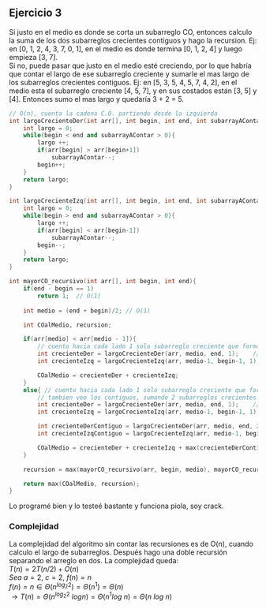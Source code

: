## Ejercicio 3

Si justo en el medio es donde se corta un subarreglo CO, entonces calculo la suma de los dos subarreglos crecientes contiguos y hago la recursion. Ej: en [0, 1, 2, 4, 3, 7, 0, 1], en el medio es donde termina [0, 1, 2, 4] y luego empieza [3, 7].  
Si no, puede pasar que justo en el medio esté creciendo, por lo que habría que contar el largo de ese subarreglo creciente y sumarle el mas largo de los subarreglos crecientes contiguos. Ej: en [5, 3, 5, 4, 5, 7, 4, 2], en el medio esta el subarreglo creciente [4, 5, 7], y en sus costados están [3, 5] y [4]. Entonces sumo el mas largo y quedaría 3 + 2 = 5.

```cpp
// O(n), cuenta la cadena C.O. partiendo desde la izquierda
int largoCrecienteDer(int arr[], int begin, int end, int subarrayAContar){
    int largo = 0;
    while(begin < end and subarrayAContar > 0){
        largo ++;
        if(arr[begin] > arr[begin+1])
            subarrayAContar--;
        begin++;
    }
    return largo;
}

int largoCrecienteIzq(int arr[], int begin, int end, int subarrayAContar){
    int largo = 0;
    while(begin > end and subarrayAContar > 0){
        largo ++;
        if(arr[begin] < arr[begin-1])
            subarrayAContar--;
        begin--;
    }
    return largo;
}

int mayorCO_recursivo(int arr[], int begin, int end){
    if(end - begin == 1)
        return 1;  // O(1)
    
    int medio = (end + begin)/2; // O(1)

    int COalMedio, recursion;

    if(arr[medio] < arr[medio - 1]){
        // cuento hacia cada lado 1 solo subarreglo creciente que forma el CO
        int crecienteDer = largoCrecienteDer(arr, medio, end, 1);    // O(n)
        int crecienteIzq = largoCrecienteIzq(arr, medio-1, begin-1, 1);  // O(n)

        COalMedio = crecienteDer + crecienteIzq;
    }
    else{ // cuento hacia cada lado 1 solo subarreglo creciente que forma el CO
        // tambien veo los contiguos, sumando 2 subarreglos crecientes y restandole el primero
        int crecienteDer = largoCrecienteDer(arr, medio, end, 1);    // O(n)
        int crecienteIzq = largoCrecienteIzq(arr, medio-1, begin-1, 1);  // O(n)

        int crecienteDerContiguo = largoCrecienteDer(arr, medio, end, 2) - crecienteDer;    // O(n)
        int crecienteIzqContiguo = largoCrecienteIzq(arr, medio-1, begin-1, 2) - crecienteIzq;  // O(n)

        COalMedio = crecienteDer + crecienteIzq + max(crecienteDerContiguo, crecienteIzqContiguo); // O(1)
    }

    recursion = max(mayorCO_recursivo(arr, begin, medio), mayorCO_recursivo(arr, medio, end));

    return max(COalMedio, recursion);
}
```
Lo programé bien y lo testeé bastante y funciona piola, soy crack.

### Complejidad
La complejidad del algoritmo sin contar las recursiones es de O(n), cuando calculo el largo de subarreglos. Después hago una doble recursión separando el arreglo en dos. La complejidad queda:  
$T(n) = 2T(n/2) + O(n)$  
$Sea\ a = 2,\ c = 2,\ f(n) = n$  
$f(n) = n \in Θ(n^{log_2 2}) = Θ(n^1) = Θ(n)$   
$\rightarrow T(n) = Θ(n^{log_2 2}\ log n) = Θ(n^1 log\ n) = Θ(n\ log\ n)$